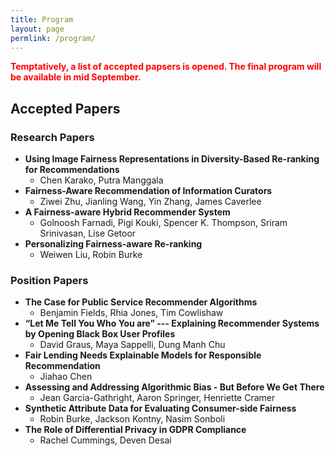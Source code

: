 ```yaml
---
title: Program
layout: page
permlink: /program/
---
```


<span style="color: red; font-weight: bold;">Temptatively, a list of accepted papsers is opened. The final program will be available in mid September.</span>


## Accepted Papers

### Research Papers

* **Using Image Fairness Representations in Diversity-Based Re-ranking for Recommendations**
    * Chen Karako, Putra Manggala
* **Fairness-Aware Recommendation of Information Curators**
    * Ziwei Zhu, Jianling Wang, Yin Zhang, James Caverlee
* **A Fairness-aware Hybrid Recommender System**
    * Golnoosh Farnadi, Pigi Kouki, Spencer K. Thompson, Sriram Srinivasan, Lise Getoor
* **Personalizing Fairness-aware Re-ranking**
    * Weiwen Liu, Robin Burke

### Position Papers

* **The Case for Public Service Recommender Algorithms**
    * Benjamin Fields, Rhia Jones, Tim Cowlishaw
* **“Let Me Tell You Who You are” --- Explaining Recommender Systems by Opening Black Box User Profiles**
    * David Graus, Maya Sappelli, Dung Manh Chu
* **Fair Lending Needs Explainable Models for Responsible Recommendation**
    * Jiahao Chen
* **Assessing and Addressing Algorithmic Bias - But Before We Get There**
    * Jean Garcia-Gathright, Aaron Springer, Henriette Cramer
* **Synthetic Attribute Data for Evaluating Consumer-side Fairness**
    * Robin Burke, Jackson Kontny, Nasim Sonboli
* **The Role of Differential Privacy in GDPR Compliance**
    * Rachel Cummings, Deven Desai

